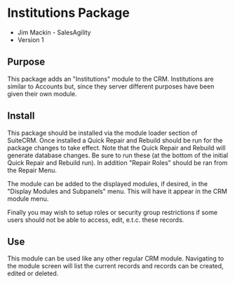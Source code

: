 # Institutions Package

- Jim Mackin - SalesAgility
- Version 1

## Purpose
This package adds an "Institutions" module to the CRM. Institutions are similar to Accounts but, since they server different purposes have been given their own module.

## Install
This package should be installed via the module loader section of SuiteCRM.
Once installed a Quick Repair and Rebuild should be run for the package changes to take effect. Note that the Quick Repair and Rebuild will generate database changes. Be sure to run these (at the bottom of the initial Quick Repair and Rebuild run). In addition "Repair Roles" should be ran from the Repair Menu.

The module can be added to the displayed modules, if desired, in the "Display Modules and Subpanels" menu. This will have it appear in the CRM module menu. 

Finally you may wish to setup roles or security group restrictions if some users should not be able to access, edit, e.t.c. these records.

## Use
This module can be used like any other regular CRM module. Navigating to the module screen will list the current records and records can be created, edited or deleted.